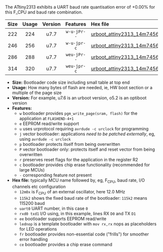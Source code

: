 The ATtiny2313 exhibits a UART baud rate quantisation error of +0.00% for this F_CPU and baud rate combination.

|Size|Usage|Version|Features|Hex file|
|:-:|:-:|:-:|:-:|:--|
|222|224|u7.7|`w-u-jPr--`|[urboot_attiny2313_14m7456x_+460k8_uart0_rxd0_txd1_lednop.hex](https://raw.githubusercontent.com/stefanrueger/urboot.hex/main/mcus/attiny2313/external_oscillator/fcpu_14m7456x/br_+460k8/urboot_attiny2313_14m7456x_+460k8_uart0_rxd0_txd1_lednop.hex)|
|246|256|u7.7|`w-u-jpr-c`|[urboot_attiny2313_14m7456x_+460k8_uart0_rxd0_txd1_lednop_fr_ce.hex](https://raw.githubusercontent.com/stefanrueger/urboot.hex/main/mcus/attiny2313/external_oscillator/fcpu_14m7456x/br_+460k8/urboot_attiny2313_14m7456x_+460k8_uart0_rxd0_txd1_lednop_fr_ce.hex)|
|286|288|u7.7|`weu-jPr--`|[urboot_attiny2313_14m7456x_+460k8_uart0_rxd0_txd1_ee_lednop.hex](https://raw.githubusercontent.com/stefanrueger/urboot.hex/main/mcus/attiny2313/external_oscillator/fcpu_14m7456x/br_+460k8/urboot_attiny2313_14m7456x_+460k8_uart0_rxd0_txd1_ee_lednop.hex)|
|314|320|u7.7|`weu-jpr-c`|[urboot_attiny2313_14m7456x_+460k8_uart0_rxd0_txd1_ee_lednop_fr_ce.hex](https://raw.githubusercontent.com/stefanrueger/urboot.hex/main/mcus/attiny2313/external_oscillator/fcpu_14m7456x/br_+460k8/urboot_attiny2313_14m7456x_+460k8_uart0_rxd0_txd1_ee_lednop_fr_ce.hex)|

- **Size:** Bootloader code size including small table at top end
- **Usage:** How many bytes of flash are needed, ie, HW boot section or a multiple of the page size
- **Version:** For example, u7.6 is an urboot version, o5.2 is an optiboot version
- **Features:**
  + `w` bootloader provides `pgm_write_page(sram, flash)` for the application at `FLASHEND-4+1`
  + `e` EEPROM read/write support
  + `u` uses urprotocol requiring `avrdude -c urclock` for programming
  + `j` vector bootloader: applications *need to be patched externally*, eg, using `avrdude -c urclock`
  + `p` bootloader protects itself from being overwritten
  + `P` vector bootloader only: protects itself and reset vector from being overwritten
  + `r` preserves reset flags for the application in the register R2
  + `c` bootloader provides chip erase functionality (recommended for large MCUs)
  + `-` corresponding feature not present
- **Hex file:** typically MCU name followed by, eg, F<sub>CPU</sub>, baud rate, I/O channels etc configuration
  + `12m0x` is F<sub>CPU</sub> of an external oscillator, here 12.0 MHz
  + `115k2` shows the fixed baud rate of the bootloader: `115k2` means 115200 baud
  + `uart0` UART number, in this case `0`
  + `rxd0 txd1` I/O using, in this example, lines RX `D0` and TX `D1`
  + `ee` bootloader supports EEPROM read/write
  + `lednop` is a template bootloader with `mov rx,rx` nops as placeholders for LED operations
  + `fr` bootloader provides non-essential code ("frills") for smoother error handling
  + `ce` bootloader provides a chip erase command
